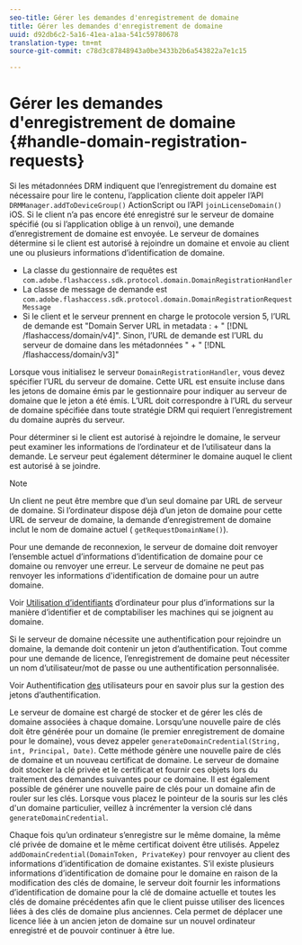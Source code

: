 ```yaml
---
seo-title: Gérer les demandes d'enregistrement de domaine
title: Gérer les demandes d'enregistrement de domaine
uuid: d92db6c2-5a16-41ea-a1aa-541c59780678
translation-type: tm+mt
source-git-commit: c78d3c87848943a0be3433b2b6a543822a7e1c15

---
```



# Gérer les demandes d&#39;enregistrement de domaine {#handle-domain-registration-requests}

Si les métadonnées DRM indiquent que l’enregistrement du domaine est nécessaire pour lire le contenu, l’application cliente doit appeler l’API `DRMManager.addToDeviceGroup()` ActionScript ou l’API `joinLicenseDomain()` iOS. Si le client n’a pas encore été enregistré sur le serveur de domaine spécifié (ou si l’application oblige à un renvoi), une demande d’enregistrement de domaine est envoyée. Le serveur de domaines détermine si le client est autorisé à rejoindre un domaine et envoie au client une ou plusieurs informations d’identification de domaine.

* La classe du gestionnaire de requêtes est `com.adobe.flashaccess.sdk.protocol.domain.DomainRegistrationHandler`
* La classe de message de demande est `com.adobe.flashaccess.sdk.protocol.domain.DomainRegistrationRequestMessage`
* Si le client et le serveur prennent en charge le protocole version 5, l’URL de demande est &quot;Domain Server URL in metadata : + &quot; [!DNL /flashaccess/domain/v4]&quot;. Sinon, l’URL de demande est l’URL du serveur de domaine dans les métadonnées &quot; + &quot; [!DNL /flashaccess/domain/v3]&quot;

Lorsque vous initialisez le serveur `DomainRegistrationHandler`, vous devez spécifier l’URL du serveur de domaine. Cette URL est ensuite incluse dans les jetons de domaine émis par le gestionnaire pour indiquer au serveur de domaine que le jeton a été émis. L’URL doit correspondre à l’URL du serveur de domaine spécifiée dans toute stratégie DRM qui requiert l’enregistrement du domaine auprès du serveur.

Pour déterminer si le client est autorisé à rejoindre le domaine, le serveur peut examiner les informations de l’ordinateur et de l’utilisateur dans la demande. Le serveur peut également déterminer le domaine auquel le client est autorisé à se joindre.

>[!NOTE]
>
>Un client ne peut être membre que d’un seul domaine par URL de serveur de domaine. Si l’ordinateur dispose déjà d’un jeton de domaine pour cette URL de serveur de domaine, la demande d’enregistrement de domaine inclut le nom de domaine actuel ( `getRequestDomainName()`).

Pour une demande de reconnexion, le serveur de domaine doit renvoyer l’ensemble actuel d’informations d’identification de domaine pour ce domaine ou renvoyer une erreur. Le serveur de domaine ne peut pas renvoyer les informations d&#39;identification de domaine pour un autre domaine.

Voir [Utilisation d’identifiants](../../protecting-content/implementing-the-license-server/processing-drm-requests.md#use-machine-identifiers) d’ordinateur pour plus d’informations sur la manière d’identifier et de comptabiliser les machines qui se joignent au domaine.

Si le serveur de domaine nécessite une authentification pour rejoindre un domaine, la demande doit contenir un jeton d’authentification. Tout comme pour une demande de licence, l’enregistrement de domaine peut nécessiter un nom d’utilisateur/mot de passe ou une authentification personnalisée.

Voir Authentification [des](../../protecting-content/implementing-the-license-server/processing-drm-requests.md#user-authentication) utilisateurs pour en savoir plus sur la gestion des jetons d’authentification.

Le serveur de domaine est chargé de stocker et de gérer les clés de domaine associées à chaque domaine. Lorsqu’une nouvelle paire de clés doit être générée pour un domaine (le premier enregistrement de domaine pour le domaine), vous devez appeler `generateDomainCredential(String, int, Principal, Date)`. Cette méthode génère une nouvelle paire de clés de domaine et un nouveau certificat de domaine. Le serveur de domaine doit stocker la clé privée et le certificat et fournir ces objets lors du traitement des demandes suivantes pour ce domaine. Il est également possible de générer une nouvelle paire de clés pour un domaine afin de rouler sur les clés. Lorsque vous placez le pointeur de la souris sur les clés d&#39;un domaine particulier, veillez à incrémenter la version clé dans `generateDomainCredential`.

Chaque fois qu’un ordinateur s’enregistre sur le même domaine, la même clé privée de domaine et le même certificat doivent être utilisés. Appelez `addDomainCredential(DomainToken, PrivateKey)` pour renvoyer au client des informations d’identification de domaine existantes. S’il existe plusieurs informations d’identification de domaine pour le domaine en raison de la modification des clés de domaine, le serveur doit fournir les informations d’identification de domaine pour la clé de domaine actuelle et toutes les clés de domaine précédentes afin que le client puisse utiliser des licences liées à des clés de domaine plus anciennes. Cela permet de déplacer une licence liée à un ancien jeton de domaine sur un nouvel ordinateur enregistré et de pouvoir continuer à être lue.
